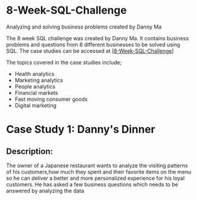# 8-Week-SQL-Challenge
Analyzing and solving business problems created by Danny Ma

The 8 week SQL challenge was created by Danny Ma. It contains business problems and questions from 8 different businesses to be solved using SQL. The case studies can be accessed at [[8-Week-SQL-Challenge]([url](https://8weeksqlchallenge.com/getting-started/))]

The topics covered in the case studies include;

* Health analytics
* Marketing analytics
* People analytics
* Financial markets
* Fast moving consumer goods
* Digital marketing

# Case Study 1: Danny's Dinner #
## Description: ## 
The owner of a Japanese restaurant wants to analyze the visiting patterns of his customers,how much they spent and their favorite items on the menu so he can deliver a better and more personalized experience for his loyal customers. He has asked a few business questions which needs to be answered by analyzing the data
